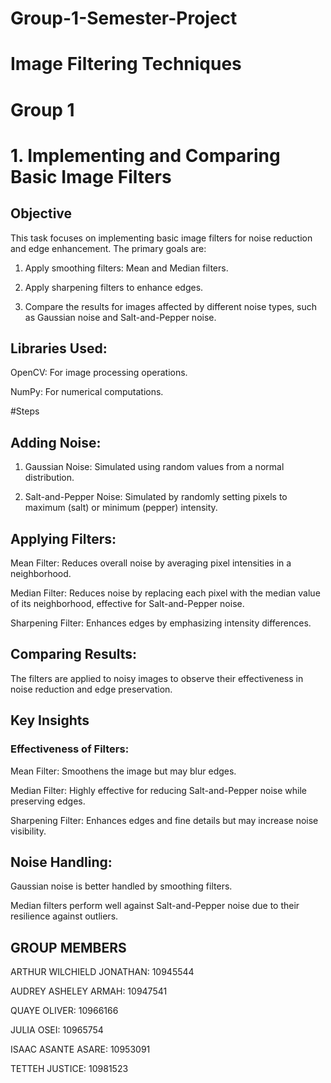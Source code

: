 # Group-1-Semester-Project


# Image Filtering Techniques
# Group 1
# 1. Implementing and Comparing Basic Image Filters
## Objective
This task focuses on implementing basic image filters for noise reduction and edge enhancement. The primary goals are:

1. Apply smoothing filters: Mean and Median filters.
   
3. Apply sharpening filters to enhance edges.
   
5. Compare the results for images affected by different noise types, such as Gaussian noise and Salt-and-Pepper noise.

## Libraries Used:
OpenCV: For image processing operations.

NumPy: For numerical computations.

#Steps
## Adding Noise:

1. Gaussian Noise: Simulated using random values from a normal distribution.
 
3. Salt-and-Pepper Noise: Simulated by randomly setting pixels to maximum (salt) or minimum (pepper) intensity.

## Applying Filters:

Mean Filter: Reduces overall noise by averaging pixel intensities in a neighborhood.

Median Filter: Reduces noise by replacing each pixel with the median value of its neighborhood, effective for Salt-and-Pepper noise.

Sharpening Filter: Enhances edges by emphasizing intensity differences.

## Comparing Results:

The filters are applied to noisy images to observe their effectiveness in noise reduction and edge preservation.

## Key Insights

### Effectiveness of Filters:

Mean Filter: Smoothens the image but may blur edges.

Median Filter: Highly effective for reducing Salt-and-Pepper noise while preserving edges.

Sharpening Filter: Enhances edges and fine details but may increase noise visibility.

## Noise Handling:

Gaussian noise is better handled by smoothing filters.

Median filters perform well against Salt-and-Pepper noise due to their resilience against outliers.

## GROUP MEMBERS
ARTHUR WILCHIELD JONATHAN: 10945544

AUDREY ASHELEY ARMAH:  10947541

QUAYE OLIVER: 10966166

JULIA OSEI: 10965754

ISAAC ASANTE ASARE: 10953091

TETTEH JUSTICE: 10981523
